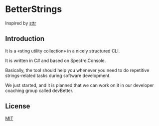 # BetterStrings

Inspired by [sttr](https://github.com/abhimanyu003/sttr)

## Introduction

It is a «sting utility collection» in a nicely structured CLI.

It is written in C# and based on Spectre.Console.

Basically, the tool should help you whenever you need to do repetitive strings-related tasks during software development.

We just started, and it is planned that we can work on it in our developer coaching group called devBetter.

## License

[MIT](./LICENSE)

